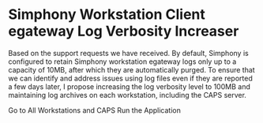 # Simphony Workstation Client egateway Log Verbosity Increaser

Based on the support requests we have received. By default, Simphony is configured to retain Simphony workstation egateway logs only up to a capacity of 10MB, after which they are automatically purged. To ensure that we can identify and address issues using log files even if they are reported a few days later, I propose increasing the log verbosity level to 100MB and maintaining log archives on each workstation, including the CAPS server.

Go to All Workstations and CAPS 
Run the Application

